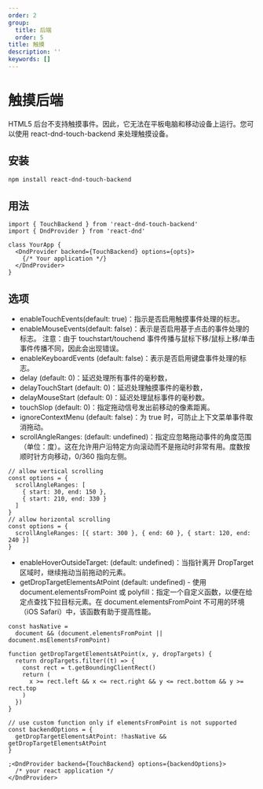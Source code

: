 ```yaml
---
order: 2
group:
  title: 后端
  order: 5
title: 触摸
description: ''
keywords: []
---
```


# 触摸后端

HTML5 后台不支持触摸事件。因此，它无法在平板电脑和移动设备上运行。您可以使用 react-dnd-touch-backend 来处理触摸设备。

## 安装

```sh
npm install react-dnd-touch-backend
```

## 用法

```tsx | pure
import { TouchBackend } from 'react-dnd-touch-backend'
import { DndProvider } from 'react-dnd'

class YourApp {
  <DndProvider backend={TouchBackend} options={opts}>
    {/* Your application */}
  </DndProvider>
}
```

## 选项

* enableTouchEvents(default: true)：指示是否启用触摸事件处理的标志。
* enableMouseEvents(default: false)：表示是否启用基于点击的事件处理的标志。
注意：由于 touchstart/touchend 事件传播与鼠标下移/鼠标上移/单击事件传播不同，因此会出现错误。
* enableKeyboardEvents (default: false)：表示是否启用键盘事件处理的标志。
* delay (default: 0)：延迟处理所有事件的毫秒数，
* delayTouchStart (default: 0)：延迟处理触摸事件的毫秒数，
* delayMouseStart (default: 0)：延迟处理鼠标事件的毫秒数。
* touchSlop (default: 0)：指定拖动信号发出前移动的像素距离。
* ignoreContextMenu (default: false)：为 true 时，可防止上下文菜单事件取消拖动。
* scrollAngleRanges: (default: undefined)：指定应忽略拖动事件的角度范围（单位：度）。这在允许用户沿特定方向滚动而不是拖动时非常有用。度数按顺时针方向移动，0/360 指向左侧。

```tsx | pure
// allow vertical scrolling
const options = {
  scrollAngleRanges: [
    { start: 30, end: 150 },
    { start: 210, end: 330 }
  ]
}
// allow horizontal scrolling
const options = {
  scrollAngleRanges: [{ start: 300 }, { end: 60 }, { start: 120, end: 240 }]
}
```

* enableHoverOutsideTarget: (default: undefined)：当指针离开 DropTarget 区域时，继续拖动当前拖动的元素。
* getDropTargetElementsAtPoint (default: undefined) - 使用 document.elementsFromPoint 或 polyfill：指定一个自定义函数，以便在给定点查找下拉目标元素。在 document.elementsFromPoint 不可用的环境（iOS Safari）中，该函数有助于提高性能。

```tsx | pure
const hasNative =
  document && (document.elementsFromPoint || document.msElementsFromPoint)

function getDropTargetElementsAtPoint(x, y, dropTargets) {
  return dropTargets.filter((t) => {
    const rect = t.getBoundingClientRect()
    return (
      x >= rect.left && x <= rect.right && y <= rect.bottom && y >= rect.top
    )
  })
}

// use custom function only if elementsFromPoint is not supported
const backendOptions = {
  getDropTargetElementsAtPoint: !hasNative && getDropTargetElementsAtPoint
}

;<DndProvider backend={TouchBackend} options={backendOptions}>
  /* your react application */
</DndProvider>
```
